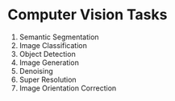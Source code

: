 # Computer Vision Tasks

1. Semantic Segmentation
2. Image Classification
3. Object Detection
4. Image Generation
5. Denoising
6. Super Resolution
7. Image Orientation Correction
